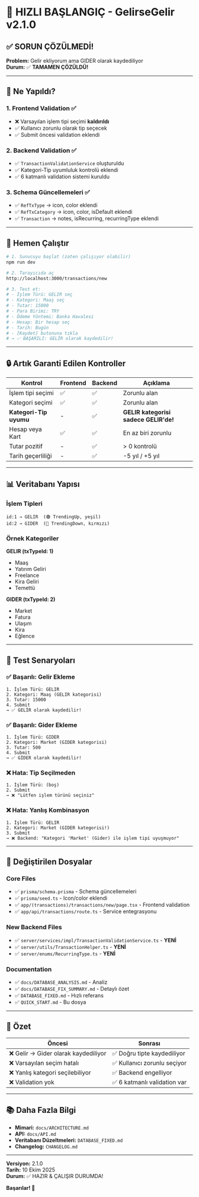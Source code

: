# 🚀 HIZLI BAŞLANGIÇ - GelirseGelir v2.1.0

## ✅ SORUN ÇÖZÜLMEDİ!

**Problem:** Gelir ekliyorum ama GIDER olarak kaydediliyor  
**Durum:** ✅ **TAMAMEN ÇÖZÜLDÜ!**

---

## 🎯 Ne Yapıldı?

### 1. Frontend Validation ✅

- ❌ Varsayılan işlem tipi seçimi **kaldırıldı**
- ✅ Kullanıcı zorunlu olarak tip seçecek
- ✅ Submit öncesi validation eklendi

### 2. Backend Validation ✅

- ✅ `TransactionValidationService` oluşturuldu
- ✅ Kategori-Tip uyumluluk kontrolü eklendi
- ✅ 6 katmanlı validation sistemi kuruldu

### 3. Schema Güncellemeleri ✅

- ✅ `RefTxType` → icon, color eklendi
- ✅ `RefTxCategory` → icon, color, isDefault eklendi
- ✅ `Transaction` → notes, isRecurring, recurringType eklendi

---

## 🏃 Hemen Çalıştır

```bash
# 1. Sunucuyu başlat (zaten çalışıyor olabilir)
npm run dev

# 2. Tarayıcıda aç
http://localhost:3000/transactions/new

# 3. Test et:
# - İşlem Türü: GELIR seç
# - Kategori: Maaş seç
# - Tutar: 15000
# - Para Birimi: TRY
# - Ödeme Yöntemi: Banka Havalesi
# - Hesap: Bir hesap seç
# - Tarih: Bugün
# - [Kaydet] butonuna tıkla
# → ✅ BAŞARILI: GELİR olarak kaydedilir!
```

---

## 🔒 Artık Garanti Edilen Kontroller

| Kontrol                | Frontend | Backend | Açıklama                              |
| ---------------------- | -------- | ------- | ------------------------------------- |
| İşlem tipi seçimi      | ✅       | ✅      | Zorunlu alan                          |
| Kategori seçimi        | ✅       | ✅      | Zorunlu alan                          |
| **Kategori-Tip uyumu** | -        | ✅      | **GELIR kategorisi sadece GELIR'de!** |
| Hesap veya Kart        | ✅       | ✅      | En az biri zorunlu                    |
| Tutar pozitif          | -        | ✅      | > 0 kontrolü                          |
| Tarih geçerliliği      | -        | ✅      | -5 yıl / +5 yıl                       |

---

## 📊 Veritabanı Yapısı

### İşlem Tipleri

```
id:1 → GELIR  (🟢 TrendingUp, yeşil)
id:2 → GIDER  (🔴 TrendingDown, kırmızı)
```

### Örnek Kategoriler

**GELIR (txTypeId: 1)**

- Maaş
- Yatırım Geliri
- Freelance
- Kira Geliri
- Temettü

**GIDER (txTypeId: 2)**

- Market
- Fatura
- Ulaşım
- Kira
- Eğlence

---

## 🧪 Test Senaryoları

### ✅ Başarılı: Gelir Ekleme

```
1. İşlem Türü: GELIR
2. Kategori: Maaş (GELIR kategorisi)
3. Tutar: 15000
4. Submit
→ ✅ GELİR olarak kaydedilir!
```

### ✅ Başarılı: Gider Ekleme

```
1. İşlem Türü: GIDER
2. Kategori: Market (GIDER kategorisi)
3. Tutar: 500
4. Submit
→ ✅ GİDER olarak kaydedilir!
```

### ❌ Hata: Tip Seçilmeden

```
1. İşlem Türü: (boş)
2. Submit
→ ❌ "Lütfen işlem türünü seçiniz"
```

### ❌ Hata: Yanlış Kombinasyon

```
1. İşlem Türü: GELIR
2. Kategori: Market (GIDER kategorisi!)
3. Submit
→ ❌ Backend: "Kategori 'Market' (Gider) ile işlem tipi uyuşmuyor"
```

---

## 📁 Değiştirilen Dosyalar

### Core Files

- ✅ `prisma/schema.prisma` - Schema güncellemeleri
- ✅ `prisma/seed.ts` - Icon/color eklendi
- ✅ `app/(transactions)/transactions/new/page.tsx` - Frontend validation
- ✅ `app/api/transactions/route.ts` - Service entegrasyonu

### New Backend Files

- ✅ `server/services/impl/TransactionValidationService.ts` - **YENİ**
- ✅ `server/utils/TransactionHelper.ts` - **YENİ**
- ✅ `server/enums/RecurringType.ts` - **YENİ**

### Documentation

- ✅ `docs/DATABASE_ANALYSIS.md` - Analiz
- ✅ `docs/DATABASE_FIX_SUMMARY.md` - Detaylı özet
- ✅ `DATABASE_FIXED.md` - Hızlı referans
- ✅ `QUICK_START.md` - Bu dosya

---

## 🎊 Özet

| Öncesi                               | Sonrası                      |
| ------------------------------------ | ---------------------------- |
| ❌ Gelir → Gider olarak kaydediliyor | ✅ Doğru tipte kaydediliyor  |
| ❌ Varsayılan seçim hatalı           | ✅ Kullanıcı zorunlu seçiyor |
| ❌ Yanlış kategori seçilebiliyor     | ✅ Backend engelliyor        |
| ❌ Validation yok                    | ✅ 6 katmanlı validation var |

---

## 📚 Daha Fazla Bilgi

- **Mimari:** `docs/ARCHITECTURE.md`
- **API:** `docs/API.md`
- **Veritabanı Düzeltmeleri:** `DATABASE_FIXED.md`
- **Changelog:** `CHANGELOG.md`

---

**Versiyon:** 2.1.0  
**Tarih:** 10 Ekim 2025  
**Durum:** ✅ HAZIR & ÇALIŞIR DURUMDA!

**Başarılar! 🎉**
